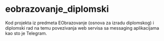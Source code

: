 # eobrazovanje_diplomski
Kod projekta iz predmeta EObrazovanje (osnova za izradu diplomskog) i diplomski rad na temu povezivanja web servisa sa messaging aplikacijama kao sto je Telegram.
